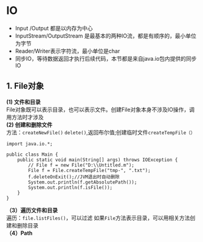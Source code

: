 # IO
- Input /Output 都是以内存为中心
- InputStream/OutputStream 是最基本的两种IO流，都是有顺序的，最小单位为字节
- Reader/Writer表示字符流，最小单位是char
- 同步IO，等待数据返回才执行后续代码，本节都是来自java.io包内提供的同步IO

## 1. File对象
**(1) 文件和目录**   
File对象既可以表示目录，也可以表示文件。创建File对象本身不涉及IO操作，调用方法时才涉及  
**(2) 创建和删除文件**  
方法：`createNewFile()` `delete()`,返回布尔值;创建临时文件`createTempFile（）`  
```
import java.io.*;

public class Main {
    public static void main(String[] args) throws IOException {
        // File f = new File("D:\\Untitled.m");
        File f = File.createTempFile("tmp-", ".txt");
        f.deleteOnExit();//JVM退出时自动删除
        System.out.println(f.getAbsolutePath());
        System.out.println(f.isFile());
    }
}
```
**（3）遍历文件和目录**  
遍历：`file.listFiles()`，可以过滤
如果`File`方法表示目录，可以用相关方法创建和删除目录  
**（4）Path**